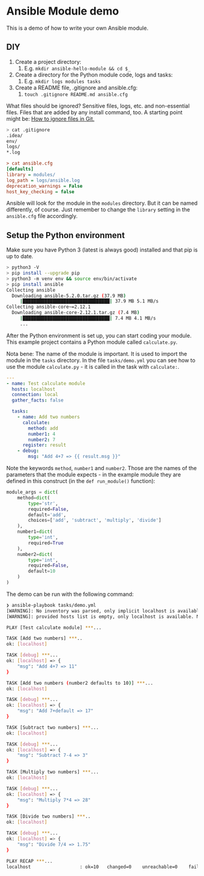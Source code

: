 # Ansible Module demo
This is a demo of how to write your own Ansible module.

## DIY
 1. Create a project directory:
    1. E.g. `mkdir ansible-hello-module && cd $_`
 2. Create a directory for the Python module code, logs and tasks:
    1. E.g. `mkdir logs modules tasks`
 3. Create a README file, .gitignore and ansible.cfg:
    1. `touch .gitignore README.md ansible.cfg`

What files should be ignored? Sensitive files, logs, etc. and non-essential files. Files that are added by any install command, too.
A starting point might be: [How to ignore files in Git.](https://linuxize.com/post/gitignore-ignoring-files-in-git/)

```bash
> cat .gitignore
.idea/
env/
logs/
*.log
```

```ini
> cat ansible.cfg
[defaults]
library = modules/
log_path = logs/ansible.log
deprecation_warnings = False
host_key_checking = false
```
Ansible will look for the module in the `modules` directory. But it can be named differently, of course. Just remember to change the `library` setting in the `ansible.cfg` file accordingly.

## Setup the Python environment

Make sure you have Python 3 (latest is always good) installed and that pip is up to date.

```bash
> python3 -V
> pip install --upgrade pip
> python3 -m venv env && source env/bin/activate
> pip install ansible
Collecting ansible
  Downloading ansible-5.2.0.tar.gz (37.9 MB)
     |████████████████████████████████| 37.9 MB 5.1 MB/s
Collecting ansible-core~=2.12.1
  Downloading ansible-core-2.12.1.tar.gz (7.4 MB)
     |████████████████████████████████| 7.4 MB 4.1 MB/s
     ...
```

After the Python environment is set up, you can start coding your module. This example project contains a Python module called `calculate.py`. 

Nota bene: The name of the module is important. It is used to import the module in the `tasks` directory. 
In the file `tasks/demo.yml` you can see how to use the module `calculate.py` - it is called in the task with `calculate:`.

```yaml
---
- name: Test calculate module
  hosts: localhost
  connection: local
  gather_facts: false

  tasks:
    - name: Add two numbers
      calculate:
        method: add
        number1: 4
        number2: 7
      register: result
    - debug:
        msg: "Add 4+7 => {{ result.msg }}"
```
Note the keywords `method`, `number1` and `number2`. Those are the names of the parameters that the module expects - in the example module 
they are defined in this construct (in the `def run_module()` function):
```python
module_args = dict(
    method=dict(
        type='str',
        required=False,
        default='add',
        choices=['add', 'subtract', 'multiply', 'divide']
    ),
    number1=dict(
        type='int',
        required=True
    ),
    number2=dict(
        type='int',
        required=False,
        default=10
    )
) 
```

The demo can be run with the following command:

```bash
❯ ansible-playbook tasks/demo.yml
[WARNING]: No inventory was parsed, only implicit localhost is available
[WARNING]: provided hosts list is empty, only localhost is available. Note that the implicit localhost does not match 'all'

PLAY [Test calculate module] ***...

TASK [Add two numbers] ***..
ok: [localhost]

TASK [debug] ***...
ok: [localhost] => {
    "msg": "Add 4+7 => 11"
}

TASK [Add two numbers (number2 defaults to 10)] ***...
ok: [localhost]

TASK [debug] ***...
ok: [localhost] => {
    "msg": "Add 7+default => 17"
}

TASK [Subtract two numbers] ***...
ok: [localhost]

TASK [debug] ***...
ok: [localhost] => {
    "msg": "Subtract 7-4 => 3"
}

TASK [Multiply two numbers] ***...
ok: [localhost]

TASK [debug] ***...
ok: [localhost] => {
    "msg": "Multiply 7*4 => 28"
}

TASK [Divide two numbers] ***..
ok: [localhost]

TASK [debug] ***...
ok: [localhost] => {
    "msg": "Divide 7/4 => 1.75"
}

PLAY RECAP ***...
localhost                  : ok=10   changed=0    unreachable=0    failed=0    skipped=0    rescued=0    ignored=0   
```